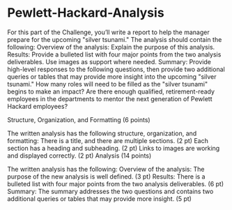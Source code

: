 # Pewlett-Hackard-Analysis

For this part of the Challenge, you’ll write a report to help the manager prepare for the upcoming "silver tsunami."
The analysis should contain the following:
Overview of the analysis: Explain the purpose of this analysis.
Results: Provide a bulleted list with four major points from the two analysis deliverables. Use images as support where needed.
Summary: Provide high-level responses to the following questions, then provide two additional queries or tables that may provide more insight into the upcoming "silver tsunami."
How many roles will need to be filled as the "silver tsunami" begins to make an impact?
Are there enough qualified, retirement-ready employees in the departments to mentor the next generation of Pewlett Hackard employees?

Structure, Organization, and Formatting (6 points)

The written analysis has the following structure, organization, and formatting:
There is a title, and there are multiple sections. (2 pt)
Each section has a heading and subheading. (2 pt)
Links to images are working and displayed correctly. (2 pt)
Analysis (14 points)

The written analysis has the following:
Overview of the analysis:
The purpose of the new analysis is well defined. (3 pt)
Results:
There is a bulleted list with four major points from the two analysis deliverables. (6 pt)
Summary:
The summary addresses the two questions and contains two additional queries or tables that may provide more insight. (5 pt)
